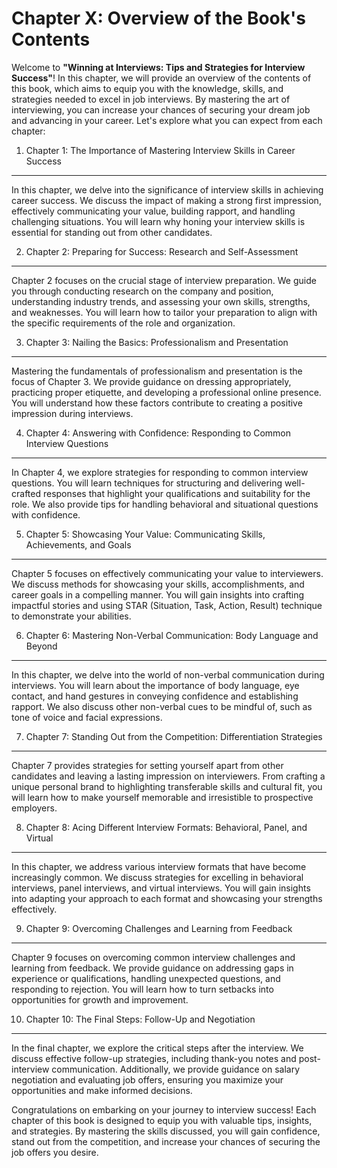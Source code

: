 Chapter X: Overview of the Book's Contents
==========================================

Welcome to **"Winning at Interviews: Tips and Strategies for Interview Success"**! In this chapter, we will provide an overview of the contents of this book, which aims to equip you with the knowledge, skills, and strategies needed to excel in job interviews. By mastering the art of interviewing, you can increase your chances of securing your dream job and advancing in your career. Let's explore what you can expect from each chapter:

1. Chapter 1: The Importance of Mastering Interview Skills in Career Success
----------------------------------------------------------------------------

In this chapter, we delve into the significance of interview skills in achieving career success. We discuss the impact of making a strong first impression, effectively communicating your value, building rapport, and handling challenging situations. You will learn why honing your interview skills is essential for standing out from other candidates.

2. Chapter 2: Preparing for Success: Research and Self-Assessment
-----------------------------------------------------------------

Chapter 2 focuses on the crucial stage of interview preparation. We guide you through conducting research on the company and position, understanding industry trends, and assessing your own skills, strengths, and weaknesses. You will learn how to tailor your preparation to align with the specific requirements of the role and organization.

3. Chapter 3: Nailing the Basics: Professionalism and Presentation
------------------------------------------------------------------

Mastering the fundamentals of professionalism and presentation is the focus of Chapter 3. We provide guidance on dressing appropriately, practicing proper etiquette, and developing a professional online presence. You will understand how these factors contribute to creating a positive impression during interviews.

4. Chapter 4: Answering with Confidence: Responding to Common Interview Questions
---------------------------------------------------------------------------------

In Chapter 4, we explore strategies for responding to common interview questions. You will learn techniques for structuring and delivering well-crafted responses that highlight your qualifications and suitability for the role. We also provide tips for handling behavioral and situational questions with confidence.

5. Chapter 5: Showcasing Your Value: Communicating Skills, Achievements, and Goals
----------------------------------------------------------------------------------

Chapter 5 focuses on effectively communicating your value to interviewers. We discuss methods for showcasing your skills, accomplishments, and career goals in a compelling manner. You will gain insights into crafting impactful stories and using STAR (Situation, Task, Action, Result) technique to demonstrate your abilities.

6. Chapter 6: Mastering Non-Verbal Communication: Body Language and Beyond
--------------------------------------------------------------------------

In this chapter, we delve into the world of non-verbal communication during interviews. You will learn about the importance of body language, eye contact, and hand gestures in conveying confidence and establishing rapport. We also discuss other non-verbal cues to be mindful of, such as tone of voice and facial expressions.

7. Chapter 7: Standing Out from the Competition: Differentiation Strategies
---------------------------------------------------------------------------

Chapter 7 provides strategies for setting yourself apart from other candidates and leaving a lasting impression on interviewers. From crafting a unique personal brand to highlighting transferable skills and cultural fit, you will learn how to make yourself memorable and irresistible to prospective employers.

8. Chapter 8: Acing Different Interview Formats: Behavioral, Panel, and Virtual
-------------------------------------------------------------------------------

In this chapter, we address various interview formats that have become increasingly common. We discuss strategies for excelling in behavioral interviews, panel interviews, and virtual interviews. You will gain insights into adapting your approach to each format and showcasing your strengths effectively.

9. Chapter 9: Overcoming Challenges and Learning from Feedback
--------------------------------------------------------------

Chapter 9 focuses on overcoming common interview challenges and learning from feedback. We provide guidance on addressing gaps in experience or qualifications, handling unexpected questions, and responding to rejection. You will learn how to turn setbacks into opportunities for growth and improvement.

10. Chapter 10: The Final Steps: Follow-Up and Negotiation
----------------------------------------------------------

In the final chapter, we explore the critical steps after the interview. We discuss effective follow-up strategies, including thank-you notes and post-interview communication. Additionally, we provide guidance on salary negotiation and evaluating job offers, ensuring you maximize your opportunities and make informed decisions.

Congratulations on embarking on your journey to interview success! Each chapter of this book is designed to equip you with valuable tips, insights, and strategies. By mastering the skills discussed, you will gain confidence, stand out from the competition, and increase your chances of securing the job offers you desire.
